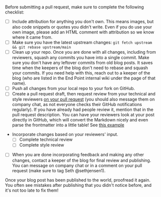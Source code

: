 Before submitting a pull request, make sure to complete the following checklist:

- [ ] Include attribution for anything you don't own. This means images, but also code snippets or quotes you didn't write. Even if you do use your own image, please add an HTML comment with attribution so we know where it came from.
- [ ] Make sure you have the latest upstream changes: `git fetch upstream && git rebase upstream/main`
- [ ] Clean up your repo. Once you are done with all changes, including from reviewers, squash any commits you have into a single commit. Make sure you don't have any leftover commits from old blog posts. It saves time when the keepers of the blog don't need to rebase and squash your commits. If you need help with this, reach out to a keeper of the blog (who are listed in the End Point internal wiki under the page of that name).
- [ ] Push all changes from your local repo to your fork on GitHub.
- [ ] Create a pull request draft, then request review from your technical and style reviewers [on your pull request](https://docs.github.com/en/pull-requests/collaborating-with-pull-requests/proposing-changes-to-your-work-with-pull-requests/requesting-a-pull-request-review) (you should also message them on company chat, as not everyone checks their GitHub notifications regularly). If you have already had people review it, mention that in the pull request description. You can have your reviewers look at your post directly in GitHub, which will convert the Markdown nicely and even parse the frontmatter into a little table! See [this example](https://github.com/EndPointCorp/end-point-blog/pull/2010/files?short_path=3462db9#diff-3462db9870de2a809556b39c9a155c5daf52e2f182c7f68ea5802a8c5035c6af)
- Incorporate changes based on your reviewers' input.
    - [ ] Complete technical review
    - [ ] Complete style review
- [ ] When you are done incorporating feedback and making any other changes, contact a keeper of the blog for final review and publishing. You can message on company chat or in a comment on your pull request (make sure to tag Seth @sethjensen1).

Once your blog post has been published to the world, proofread it again. You often see mistakes after publishing that you didn't notice before, and it's not too late to fix them!
